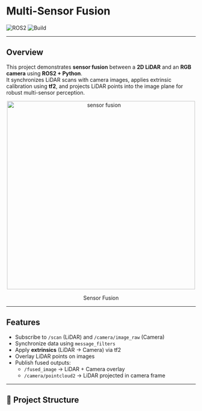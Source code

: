 # Multi-Sensor Fusion

![ROS2](https://img.shields.io/badge/ROS2-Humble-blue.svg)  ![Build](https://img.shields.io/badge/build-passing-brightgreen.svg)  

---

## Overview  
This project demonstrates **sensor fusion** between a **2D LiDAR** and an **RGB camera** using **ROS2 + Python**.  
It synchronizes LiDAR scans with camera images, applies extrinsic calibration using **tf2**, and projects LiDAR points into the image plane for robust multi-sensor perception.  

<p align="center">
  <img src="https://pub.mdpi-res.com/symmetry/symmetry-12-00324/article_deploy/html/images/symmetry-12-00324-g001.png?1583498614" alt="sensor fusion" height="500">
</p>
<p align="center">
  Sensor Fusion
</p>

---

## Features  
- Subscribe to `/scan` (LiDAR) and `/camera/image_raw` (Camera)  
- Synchronize data using `message_filters`  
- Apply **extrinsics** (LiDAR → Camera) via tf2  
- Overlay LiDAR points on images  
- Publish fused outputs:  
  - `/fused_image` → LiDAR + Camera overlay  
  - `/camera/pointcloud2` → LiDAR projected in camera frame  

---

## 📂 Project Structure  
